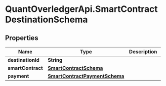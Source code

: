 # QuantOverledgerApi.SmartContractDestinationSchema

## Properties

Name | Type | Description | Notes
------------ | ------------- | ------------- | -------------
**destinationId** | **String** |  | [optional] 
**smartContract** | [**SmartContractSchema**](SmartContractSchema.md) |  | [optional] 
**payment** | [**SmartContractPaymentSchema**](SmartContractPaymentSchema.md) |  | [optional] 


